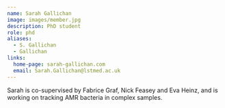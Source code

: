```yaml
---
name: Sarah Gallichan
image: images/member.jpg
description: PhD student
role: phd
aliases:
  - S. Gallichan
  - Gallichan
links:
  home-page: sarah-gallichan.com
  email: Sarah.Gallichan@lstmed.ac.uk
---
```


Sarah is co-supervised by Fabrice Graf, Nick Feasey and Eva Heinz, and is working on tracking AMR bacteria in complex samples.
